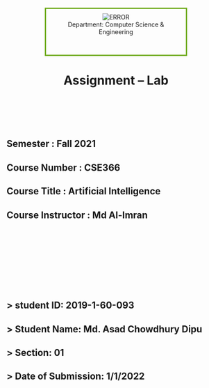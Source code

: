 
<style>
.center {
  margin: auto;
  width: 60%;
  border: 3px solid #73AD21;
  padding: 10px;
}
</style>
<br><br>
<div class="center"style="font-style: bold; text-align: center;">
<img src="https://www.ewubd.edu/themes/east-west-university/assets/default/images/logo.png" alt="ERROR" title="EWULOGO" width=":5.72917in"/><br>Department: Computer Science & Engineering
<br><br><br>
</div>

<div style="font-style:underline; text-align: center;" markdown="1">

# Assignment – Lab 
<br><br>
<br><br>

</div>


<div style="font-style: bold; text-align: left;" markdown="1">

## Semester : Fall 2021

## Course Number : CSE366

## Course Title : Artificial Intelligence

## Course Instructor : Md Al-Imran

<br><br>
<br><br>
<br><br>
<br><br>

## > student ID: 2019-1-60-093
## > Student Name: Md. Asad Chowdhury Dipu
## > Section: 01
## > Date of Submission: 1/1/2022
<br>
</div>


```python

```
